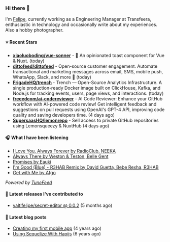### Hi there 👋

I'm [Felipe](https://felipevm.com), currently working as a Engineering Manager at Transfeera, enthusiastic in technology and occasionally write about my experiences. Also a hobby photographer.

#### ⭐ Recent Stars
- **[xiaoluoboding/vue-sonner](https://github.com/xiaoluoboding/vue-sonner)** - 🔔 An opinionated toast component for Vue &amp; Nuxt. (today)
- **[dittofeed/dittofeed](https://github.com/dittofeed/dittofeed)** - Open-source customer engagement. Automate transactional and marketing messages across email, SMS, mobile push, WhatsApp, Slack, and more 📨 (today)
- **[FrigadeHQ/trench](https://github.com/FrigadeHQ/trench)** - Trench — Open-Source Analytics Infrastructure. A single production-ready Docker image built on ClickHouse, Kafka, and Node.js for tracking events, users, page views, and interactions. (today)
- **[freeedcom/ai-codereviewer](https://github.com/freeedcom/ai-codereviewer)** - AI Code Reviewer: Enhance your GitHub workflow with AI-powered code review! Get intelligent feedback and suggestions on pull requests using OpenAI&#39;s GPT-4 API, improving code quality and saving developers time. (4 days ago)
- **[SupersaasHQ/lemonrepo](https://github.com/SupersaasHQ/lemonrepo)** - Sell access to private GitHub repositories using Lemonsqueezy &amp; NuxtHub (4 days ago)

#### 🎧 What I have been listening
- [I Love You, Always Forever by RadioClub, NEEKA](https://open.spotify.com/track/5pCj2jYkId4bVp3JssibLN)
- [Always There by Weston &amp; Teston, Belle Gent](https://open.spotify.com/track/6dEWV1RKUaAyAlHTGkeFGr)
- [Promises by Eauki](https://open.spotify.com/track/7HNzUtyXHKuNC7Dnr5jZm8)
- [I&#39;m Good (Blue) - R3HAB Remix by David Guetta, Bebe Rexha, R3HAB](https://open.spotify.com/track/4NPJY8yFbu6YpgsgsKiEu1)
- [Get with Me by Afgo](https://open.spotify.com/track/4u5xFwCYnQilZBeOMFXTGh)

_Powered by [TuneFeed](https://tunefeed.app?ref=valtlfelipe-gh-profile)_ 

#### 🚀 Latest releases I've contributed to


- [valtlfelipe/secret-editor @ 0.0.2](https://github.com/valtlfelipe/secret-editor/releases/tag/0.0.2) (5 months ago)

#### 📄 Latest blog posts
- [Creating my first mobile app](https://felipevm.com/posts/creating-my-first-mobile-app/) (4 years ago)
- [Using Sequelize With Hapijs](https://felipevm.com/posts/using-sequelize-with-hapijs/) (6 years ago)
